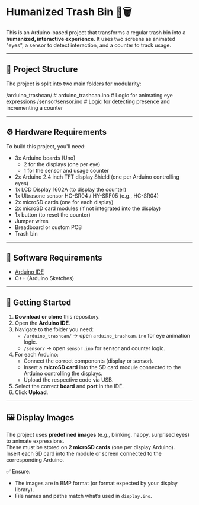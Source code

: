 # Humanized Trash Bin 🤖🗑️

This is an Arduino-based project that transforms a regular trash bin into a **humanized, interactive experience**. It uses two screens as animated "eyes", a sensor to detect interaction, and a counter to track usage.

---

## 📁 Project Structure

The project is split into two main folders for modularity:

/arduino_trashcan/ # arduino_trashcan.ino # Logic for animating eye expressions
/sensor/sensor.ino # Logic for detecting presence and incrementing a counter


---

## ⚙️ Hardware Requirements

To build this project, you'll need:

- 3x Arduino boards (Uno)
  - 2 for the displays (one per eye)
  - 1 for the sensor and usage counter
- 2x Arduino 2.4 inch TFT display Shield (one per Arduino controlling eyes)
- 1x LCD Display 1602A (to display the counter)
- 1x Ultrasone sensor HC-SR04 / HY-SRF05 (e.g., HC-SR04)
- 2x microSD cards (one for each display)
- 2x microSD card modules (if not integrated into the display)
- 1x button (to reset the counter)
- Jumper wires
- Breadboard or custom PCB
- Trash bin

---

## 🧠 Software Requirements

- [Arduino IDE](https://www.arduino.cc/en/software)
- C++ (Arduino Sketches)

---

## 🚀 Getting Started

1. **Download or clone** this repository.
2. Open the **Arduino IDE**.
3. Navigate to the folder you need:
   - `/arduino_trashcan/` → open `arduino_trashcan.ino` for eye animation logic.
   - `/sensor/` → open `sensor.ino` for sensor and counter logic.
4. For each Arduino:
   - Connect the correct components (display or sensor).
   - Insert a **microSD card** into the SD card module connected to the Arduino controlling the displays.
   - Upload the respective code via USB.
5. Select the correct **board** and **port** in the IDE.
6. Click **Upload**.

---

## 🖼️ Display Images

The project uses **predefined images** (e.g., blinking, happy, surprised eyes) to animate expressions.  
These must be stored on **2 microSD cards** (one per display Arduino).  
Insert each SD card into the module or screen connected to the corresponding Arduino.

✅ Ensure:
- The images are in BMP format (or format expected by your display library).
- File names and paths match what’s used in `display.ino`.
